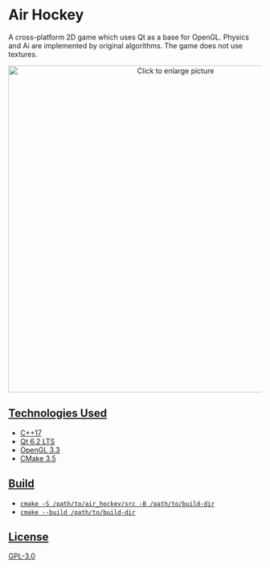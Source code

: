 # Air Hockey
A cross-platform 2D game which uses Qt as a base for OpenGL. Physics and Ai are implemented by original algorithms. The game does not use textures.

<p align="center">
  <a href="https://drive.google.com/uc?export=view&id=1ez2Fj9gsWU3VIVt5lqGudka8TN5AoObP">
  <img src="https://drive.google.com/uc?export=view&id=<1ez2Fj9gsWU3VIVt5lqGudka8TN5AoObP>" style="width: 650px; max-width: 100%; height: auto" title="Click to enlarge picture" />
</p>

## Technologies Used
- C++17
- Qt 6.2 LTS
- OpenGL 3.3
- CMake 3.5

## Build
- `cmake -S /path/to/air_hockey/src -B /path/to/build-dir`
- `cmake --build /path/to/build-dir`

## License
GPL-3.0
